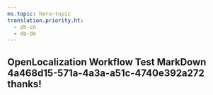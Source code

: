 ```yaml
---
ms.topic: hero-topic
translation.priority.ht: 
  - zh-cn
  - de-de
---
```

## OpenLocalization Workflow Test MarkDown 4a468d15-571a-4a3a-a51c-4740e392a272 thanks!

